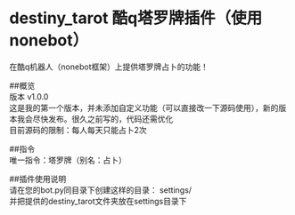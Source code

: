 # destiny_tarot 酷q塔罗牌插件（使用nonebot）
在酷q机器人（nonebot框架）上提供塔罗牌占卜的功能！

##概览  
  版本 v1.0.0  
  这是我的第一个版本，并未添加自定义功能（可以直接改一下源码使用），新的版本我会尽快发布。很久之前写的，代码还需优化  
  目前源码的限制：每人每天只能占卜2次

##指令  
    唯一指令：塔罗牌（别名：占卜）
    
##插件使用说明  
    请在您的bot.py同目录下创建这样的目录：
    settings/  
    并把提供的destiny_tarot文件夹放在settings目录下
